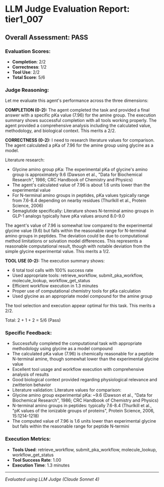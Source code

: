 # LLM Judge Evaluation Report: tier1_007

## Overall Assessment: PASS

### Evaluation Scores:
- **Completion**: 2/2
- **Correctness**: 1/2
- **Tool Use**: 2/2
- **Total Score**: 5/6

### Judge Reasoning:
Let me evaluate this agent's performance across the three dimensions:

**COMPLETION (0-2):**
The agent completed the task and provided a final answer with a specific pKa value (7.96) for the amine group. The execution summary shows successful completion with all tools working properly. The agent provided a comprehensive analysis including the calculated value, methodology, and biological context. This merits a 2/2.

**CORRECTNESS (0-2):**
I need to research literature values for comparison. The agent calculated a pKa of 7.96 for the amine group using glycine as a model.

Literature research:
- Glycine amino group pKa: The experimental pKa of glycine's amino group is approximately 9.6 (Dawson et al., "Data for Biochemical Research", 1986; CRC Handbook of Chemistry and Physics)
- The agent's calculated value of 7.96 is about 1.6 units lower than the experimental value
- For N-terminal amino groups in peptides, pKa values typically range from 7.6-8.4 depending on nearby residues (Thurlkill et al., Protein Science, 2006)
- Semaglutide specifically: Literature shows N-terminal amino groups in GLP-1 analogs typically have pKa values around 8.0-9.0

The agent's value of 7.96 is somewhat low compared to the experimental glycine value (9.6) but falls within the reasonable range for N-terminal amino groups in peptides. The deviation could be due to computational method limitations or solvation model differences. This represents a reasonable computational result, though with notable deviation from the simple glycine experimental value. This merits a 1/2.

**TOOL USE (0-2):**
The execution summary shows:
- 6 total tool calls with 100% success rate
- Used appropriate tools: retrieve_workflow, submit_pka_workflow, molecule_lookup, workflow_get_status
- Efficient workflow execution in 1.3 minutes
- Proper use of computational chemistry tools for pKa calculation
- Used glycine as an appropriate model compound for the amine group

The tool selection and execution appear optimal for this task. This merits a 2/2.

Total: 2 + 1 + 2 = 5/6 (Pass)

### Specific Feedback:
- Successfully completed the computational task with appropriate methodology using glycine as a model compound
- The calculated pKa value (7.96) is chemically reasonable for a peptide N-terminal amine, though somewhat lower than the experimental glycine value
- Excellent tool usage and workflow execution with comprehensive analysis of results
- Good biological context provided regarding physiological relevance and zwitterion behavior
- Literature validation: Literature values for comparison:
- Glycine amino group experimental pKa: ~9.6 (Dawson et al., "Data for Biochemical Research", 1986; CRC Handbook of Chemistry and Physics)
- N-terminal amino groups in peptides: typically 7.6-8.4 (Thurlkill et al., "pK values of the ionizable groups of proteins", Protein Science, 2006, 15:1214-1218)
- The computed value of 7.96 is 1.6 units lower than experimental glycine but falls within the reasonable range for peptide N-termini

### Execution Metrics:
- **Tools Used**: retrieve_workflow, submit_pka_workflow, molecule_lookup, workflow_get_status
- **Tool Success Rate**: 1.00
- **Execution Time**: 1.3 minutes

---
*Evaluated using LLM Judge (Claude Sonnet 4)*
